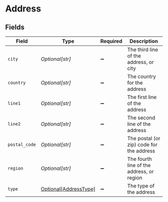 # Address


## Fields

| Field                                                       | Type                                                        | Required                                                    | Description                                                 |
| ----------------------------------------------------------- | ----------------------------------------------------------- | ----------------------------------------------------------- | ----------------------------------------------------------- |
| `city`                                                      | *Optional[str]*                                             | :heavy_minus_sign:                                          | The third line of the address, or city                      |
| `country`                                                   | *Optional[str]*                                             | :heavy_minus_sign:                                          | The country for the address                                 |
| `line1`                                                     | *Optional[str]*                                             | :heavy_minus_sign:                                          | The first line of the address                               |
| `line2`                                                     | *Optional[str]*                                             | :heavy_minus_sign:                                          | The second line of the address                              |
| `postal_code`                                               | *Optional[str]*                                             | :heavy_minus_sign:                                          | The postal (or zip) code for the address                    |
| `region`                                                    | *Optional[str]*                                             | :heavy_minus_sign:                                          | The fourth line of the address, or region                   |
| `type`                                                      | [Optional[AddressType]](../../models/shared/addresstype.md) | :heavy_minus_sign:                                          | The type of the address                                     |
